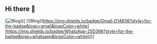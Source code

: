 ## Hi there 👋
[![Blog](https://img.shields.io/badge/Gmail-D14836?style=for-the-badge&logo=gmail&logoColor=white)()]
[![Blog](https://img.shields.io/badge/Gmail-D14836?style=for-the-badge&logo=gmail&logoColor=white](https://img.shields.io/badge/WhatsApp-25D366?style=for-the-badge&logo=whatsapp&logoColor=white)()]
